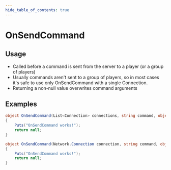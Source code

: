 ```yaml
---
hide_table_of_contents: true
---
```


# OnSendCommand

## Usage

* Called before a command is sent from the server to a player (or a group of players)
* Usually commands aren't sent to a group of players, so in most cases it's safe to use only OnSendCommand with a single Connection.
* Returning a non-null value overwrites command arguments

## Examples

```csharp title=""
object OnSendCommand(List<Connection> connections, string command, object[] args)
{
    Puts("OnSendCommand works!");
    return null;
}
```

```csharp title=""
object OnSendCommand(Network.Connection connection, string command, object[] args)
{
    Puts("OnSendCommand works!");
    return null;
}
```
